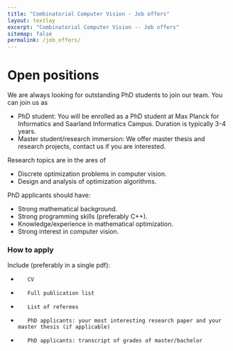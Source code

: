 ```yaml
---
title: "Combinatorial Computer Vision - Job offers"
layout: textlay
excerpt: "Combinatorial Computer Vision -- Job offers"
sitemap: false
permalink: /job_offers/
---
```


# Open positions

We are always looking for outstanding PhD students to join our team. You can join us as

* PhD student: You will be enrolled as a PhD student at Max Planck for Informatics and Saarland Informatics Campus. Duration is typically 3-4 years.
* Master student/research immersion: We offer master thesis and research projects, contact us if you are interested.

Research topics are in the ares of

* Discrete optimization problems in computer vision.
* Design and analysis of optimization algorithms. 

PhD applicants should have: 

* Strong mathematical background.
* Strong programming skills (preferably C++).
* Knowledge/experience in mathematical optimization.
* Strong interest in computer vision.

### How to apply

Include (preferably in a single pdf):

*        CV
*        Full publication list
*        List of referees
*        PhD applicants: your most interesting research paper and your master thesis (if applicable)
*        PhD applicants: transcript of grades of master/bachelor

